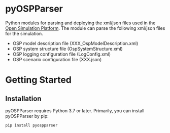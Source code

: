 # pyOSPParser
Python modules for parsing and deploying the xml/json files used in the 
[Open Simulation Platform](https://opensimulationplatform.com). The module
can parse the following xml/json files for the simulation.
  - OSP model description file (XXX_OspModelDescription.xml)
  - OSP system structure file (OspSystemStructure.xml)
  - OSP logging configuration file (LogConfig.xml)
  - OSP scenario configuration file (XXX.json)  

# Getting Started
## Installation
pyOSPParser requires Python 3.7 or later. Primarily, you can install pyOSPParser by pip:
```bash
pip install pyospparser
``` 
